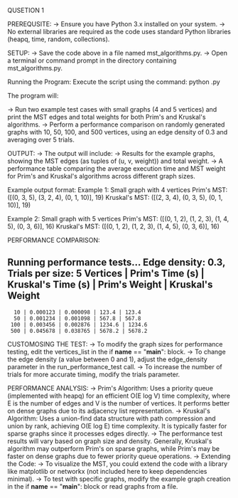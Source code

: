 QUSETION 1

PREREQUSITE:
-> Ensure you have Python 3.x installed on your system.
-> No external libraries are required as the code uses standard Python libraries (heapq, time, random, collections).

SETUP:
-> Save the code above in a file named mst_algorithms.py.
-> Open a terminal or command prompt in the directory containing mst_algorithms.py.

Running the Program:
Execute the script using the command:
python .py

The program will:

-> Run two example test cases with small graphs (4 and 5 vertices) and print the MST edges and total weights for both Prim's and Kruskal's algorithms.
-> Perform a performance comparison on randomly generated graphs with 10, 50, 100, and 500 vertices, using an edge density of 0.3 and averaging over 5 trials.

OUTPUT:
-> The output will include:
-> Results for the example graphs, showing the MST edges (as tuples of (u, v, weight)) and total weight.
-> A performance table comparing the average execution time and MST weight for Prim's and Kruskal's algorithms across different graph sizes. 

Example output format:
Example 1: Small graph with 4 vertices
Prim's MST: ([(0, 3, 5), (3, 2, 4), (0, 1, 10)], 19)
Kruskal's MST: ([(2, 3, 4), (0, 3, 5), (0, 1, 10)], 19)

Example 2: Small graph with 5 vertices
Prim's MST: ([(0, 1, 2), (1, 2, 3), (1, 4, 5), (0, 3, 6)], 16)
Kruskal's MST: ([(0, 1, 2), (1, 2, 3), (1, 4, 5), (0, 3, 6)], 16)

PERFORMANCE COMPARISON:

Running performance tests...
Edge density: 0.3, Trials per size: 5
Vertices | Prim's Time (s) | Kruskal's Time (s) | Prim's Weight | Kruskal's Weight
----------------------------------------------------------------------
      10 | 0.000123 | 0.000098 | 123.4 | 123.4
      50 | 0.001234 | 0.001098 | 567.8 | 567.8
     100 | 0.003456 | 0.002876 | 1234.6 | 1234.6
     500 | 0.045678 | 0.038765 | 5678.2 | 5678.2


CUSTOMOSING THE TEST:
-> To modify the graph sizes for performance testing, edit the vertices_list in the if __name__ == "__main__": block.
-> To change the edge density (a value between 0 and 1), adjust the edge_density parameter in the run_performance_test call.
-> To increase the number of trials for more accurate timing, modify the trials parameter.


PERFORMANCE ANALYSIS:
-> Prim's Algorithm: Uses a priority queue (implemented with heapq) for an efficient O(E log V) time complexity, where E is the number of edges and V is the number of vertices. It performs better on dense graphs due to its adjacency list representation.
-> Kruskal's Algorithm: Uses a union-find data structure with path compression and union by rank, achieving O(E log E) time complexity. It is typically faster for sparse graphs since it processes edges directly.
-> The performance test results will vary based on graph size and density. Generally, Kruskal's algorithm may outperform Prim's on sparse graphs, while Prim's may be faster on dense graphs due to fewer priority queue operations.
-> Extending the Code:
-> To visualize the MST, you could extend the code with a library like matplotlib or networkx (not included here to keep dependencies minimal).
-> To test with specific graphs, modify the example graph creation in the if __name__ == "__main__": block or read graphs from a file.
     
